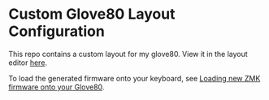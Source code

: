 # Custom Glove80 Layout Configuration

This repo contains a custom layout for my glove80. View it in the layout editor
[here](https://my.glove80.com/#/layout/user/3b0d5ad9-174c-4b16-85ae-2bf6b4e1671b).

To load the generated firmware onto your keyboard, see [Loading new ZMK firmware onto your
Glove80](https://docs.moergo.com/glove80-user-guide/customizing-key-layout/#loading-new-zmk-firmware-onto-your-glove80).
